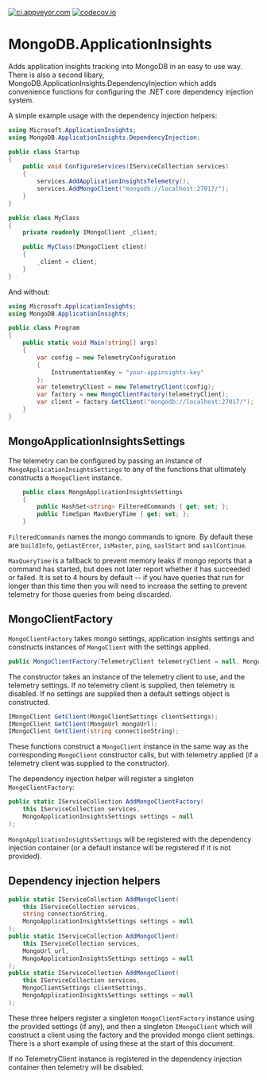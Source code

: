 [![ci.appveyor.com](https://ci.appveyor.com/api/projects/status/github/blushingpenguin/MongoDB.ApplicationInsights?branch=master&svg=true)](https://ci.appveyor.com/api/projects/status/github/blushingpenguin/MongoDB.ApplicationInsights?branch=master&svg=true)
[![codecov.io](https://codecov.io/gh/blushingpenguin/MongoDB.ApplicationInsights/coverage.svg?branch=master)](https://codecov.io/gh/blushingpenguin/MongoDB.ApplicationInsights?branch=master)

# MongoDB.ApplicationInsights

Adds application insights tracking into MongoDB in an easy to use way. There is also a second libary, MongoDB.ApplicationInsights.DependencyInjection which adds convenience functions for configuring the .NET core dependency injection system.

A simple example usage with the dependency injection helpers:

```csharp
using Microsoft.ApplicationInsights;
using MongoDB.ApplicationInsights.DependencyInjection;

public class Startup
{
    public void ConfigureServices(IServiceCollection services)
    {
        services.AddApplicationInsightsTelemetry();
        services.AddMongoClient("mongodb://localhost:27017/");
    }
}

public class MyClass
{
    private readonly IMongoClient _client;

    public MyClass(IMongoClient client)
    {
        _client = client;
    }
}
```

And without:

```csharp
using Microsoft.ApplicationInsights;
using MongoDB.ApplicationInsights;

public class Program
{
    public static void Main(string[] args)
    {
        var config = new TelemetryConfiguration
        {
            InstrumentationKey = "your-appinsights-key"
        };
        var telemetryClient = new TelemetryClient(config);
        var factory = new MongoClientFactory(telemetryClient);
        var client = factory.GetClient("mongodb://localhost:27017/");
    }
}
```

## MongoApplicationInsightsSettings

The telemetry can be configured by passing an instance of `MongoApplicationInsightsSettings` to any of the functions that ultimately constructs a `MongoClient` instance.

```csharp
    public class MongoApplicationInsightsSettings
    {
        public HashSet<string> FilteredCommands { get; set; };
        public TimeSpan MaxQueryTime { get; set; };
    }
```

`FilteredCommands` names the mongo commands to ignore. By default these are
`buildInfo`, `getLastError`, `isMaster`, `ping`, `saslStart` and `saslContinue`.

`MaxQueryTime` is a fallback to prevent memory leaks if mongo reports that a command has started, but does not later report whether it has succeeded or failed. It is set to 4 hours by default -- if you have queries that run for longer than this time then you will need to increase the setting to prevent telemetry for those queries from being discarded.

## MongoClientFactory

`MongoClientFactory` takes mongo settings, application insights settings and constructs instances of `MongoClient` with the settings applied.

```csharp
public MongoClientFactory(TelemetryClient telemetryClient = null, MongoApplicationInsightsSettings settings = null)
```

The constructor takes an instance of the telemetry client to use, and the telemetry settings. If no telemetry client is supplied, then telemetry is disabled. If no settings are supplied then a default settings object is constructed.

```csharp
IMongoClient GetClient(MongoClientSettings clientSettings);
IMongoClient GetClient(MongoUrl mongoUrl);
IMongoClient GetClient(string connectionString);
```

These functions construct a `MongoClient` instance in the same way as the corresponding `MongoClient` constructor calls, but with telemetry applied (if a telemetry client was supplied to the constructor).

The dependency injection helper will register a singleton `MongoClientFactory`:

```csharp
public static IServiceCollection AddMongoClientFactory(
    this IServiceCollection services,
    MongoApplicationInsightsSettings settings = null
);
````

`MongoApplicationInsightsSettings` will be registered with the dependency injection container (or a default instance will be registered if it is not provided).

## Dependency injection helpers

```csharp
public static IServiceCollection AddMongoClient(
    this IServiceCollection services,
    string connectionString,
    MongoApplicationInsightsSettings settings = null
);
public static IServiceCollection AddMongoClient(
    this IServiceCollection services,
    MongoUrl url,
    MongoApplicationInsightsSettings settings = null
);
public static IServiceCollection AddMongoClient(
    this IServiceCollection services,
    MongoClientSettings clientSettings,
    MongoApplicationInsightsSettings settings = null
);
```

These three helpers register a singleton `MongoClientFactory` instance using the provided settings (if any), and then a singleton `IMongoClient` which will construct a client using the factory and the provided mongo client settings.  There is a short example of using these at the start of this document.

If no TelemetryClient instance is registered in the dependency injection container then telemetry will be disabled.
